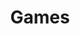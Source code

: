 ---
layout: page
permalink: /games/index.html
title: Games
description: Our games
tags: [about, gaming, indie]
image:
  feature: weblogo.png
---